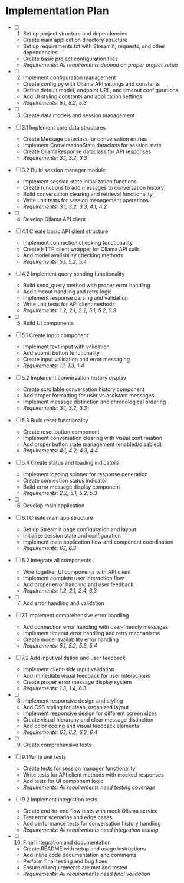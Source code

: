 # Implementation Plan

- [ ] 1. Set up project structure and dependencies
  - Create main application directory structure
  - Set up requirements.txt with Streamlit, requests, and other dependencies
  - Create basic project configuration files
  - _Requirements: All requirements depend on proper project setup_

- [ ] 2. Implement configuration management
  - Create config.py with Ollama API settings and constants
  - Define default model, endpoint URL, and timeout configurations
  - Add UI styling constants and application settings
  - _Requirements: 5.1, 5.2, 5.3_

- [ ] 3. Create data models and session management
- [ ] 3.1 Implement core data structures
  - Create Message dataclass for conversation entries
  - Implement ConversationState dataclass for session state
  - Create OllamaResponse dataclass for API responses
  - _Requirements: 3.1, 3.2, 3.3_

- [ ] 3.2 Build session manager module
  - Implement session state initialization functions
  - Create functions to add messages to conversation history
  - Build conversation clearing and retrieval functionality
  - Write unit tests for session management operations
  - _Requirements: 3.1, 3.2, 3.3, 4.1, 4.2_

- [ ] 4. Develop Ollama API client
- [ ] 4.1 Create basic API client structure
  - Implement connection checking functionality
  - Create HTTP client wrapper for Ollama API calls
  - Add model availability checking methods
  - _Requirements: 5.1, 5.2, 5.4_

- [ ] 4.2 Implement query sending functionality
  - Build send_query method with proper error handling
  - Add timeout handling and retry logic
  - Implement response parsing and validation
  - Write unit tests for API client methods
  - _Requirements: 1.2, 2.1, 2.2, 5.1, 5.2, 5.3_

- [ ] 5. Build UI components
- [ ] 5.1 Create input component
  - Implement text input with validation
  - Add submit button functionality
  - Create input validation and error messaging
  - _Requirements: 1.1, 1.3, 1.4_

- [ ] 5.2 Implement conversation history display
  - Create scrollable conversation history component
  - Add proper formatting for user vs assistant messages
  - Implement message distinction and chronological ordering
  - _Requirements: 3.1, 3.2, 3.3_

- [ ] 5.3 Build reset functionality
  - Create reset button component
  - Implement conversation clearing with visual confirmation
  - Add proper button state management (enabled/disabled)
  - _Requirements: 4.1, 4.2, 4.3, 4.4_

- [ ] 5.4 Create status and loading indicators
  - Implement loading spinner for response generation
  - Create connection status indicator
  - Build error message display component
  - _Requirements: 2.2, 5.1, 5.2, 5.3_

- [ ] 6. Develop main application
- [ ] 6.1 Create main app structure
  - Set up Streamlit page configuration and layout
  - Initialize session state and configuration
  - Implement main application flow and component coordination
  - _Requirements: 6.1, 6.3_

- [ ] 6.2 Integrate all components
  - Wire together UI components with API client
  - Implement complete user interaction flow
  - Add proper error handling and user feedback
  - _Requirements: 1.2, 2.1, 2.4, 6.3_

- [ ] 7. Add error handling and validation
- [ ] 7.1 Implement comprehensive error handling
  - Add connection error handling with user-friendly messages
  - Implement timeout error handling and retry mechanisms
  - Create model availability error handling
  - _Requirements: 5.1, 5.2, 5.3, 5.4_

- [ ] 7.2 Add input validation and user feedback
  - Implement client-side input validation
  - Add immediate visual feedback for user interactions
  - Create proper error message display system
  - _Requirements: 1.3, 1.4, 6.3_

- [ ] 8. Implement responsive design and styling
  - Add CSS styling for clean, organized layout
  - Implement responsive design for different screen sizes
  - Create visual hierarchy and clear message distinction
  - Add color coding and visual feedback elements
  - _Requirements: 6.1, 6.2, 6.3, 6.4_

- [ ] 9. Create comprehensive tests
- [ ] 9.1 Write unit tests
  - Create tests for session manager functionality
  - Write tests for API client methods with mocked responses
  - Add tests for UI component logic
  - _Requirements: All requirements need testing coverage_

- [ ] 9.2 Implement integration tests
  - Create end-to-end flow tests with mock Ollama service
  - Test error scenarios and edge cases
  - Add performance tests for conversation history handling
  - _Requirements: All requirements need integration testing_

- [ ] 10. Final integration and documentation
  - Create README with setup and usage instructions
  - Add inline code documentation and comments
  - Perform final testing and bug fixes
  - Ensure all requirements are met and tested
  - _Requirements: All requirements need final validation_